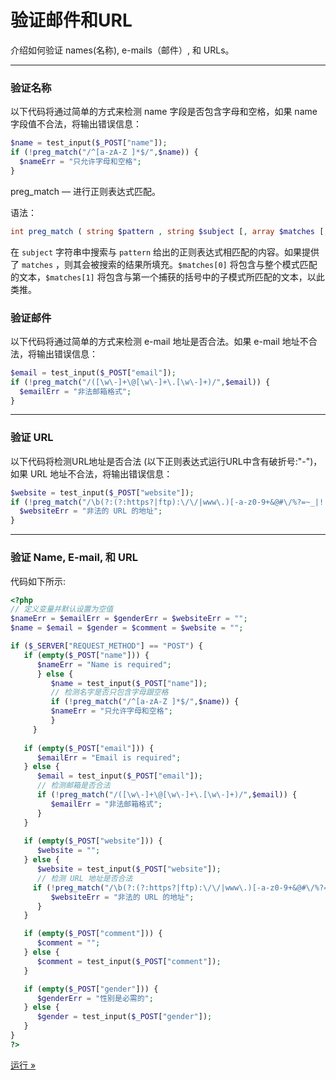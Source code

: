 # 验证邮件和URL

介绍如何验证 names(名称), e-mails（邮件）, 和 URLs。

------

### 验证名称

以下代码将通过简单的方式来检测 name 字段是否包含字母和空格，如果 name 字段值不合法，将输出错误信息：

```php
$name = test_input($_POST["name"]);
if (!preg_match("/^[a-zA-Z ]*$/",$name)) {
  $nameErr = "只允许字母和空格"; 
}
```

preg_match — 进行正则表达式匹配。 

 语法： 

```php
int preg_match ( string $pattern , string $subject [, array $matches [, int $flags ]] )
```



在 `subject` 字符串中搜索与 `pattern` 给出的正则表达式相匹配的内容。如果提供了 `matches` ，则其会被搜索的结果所填充。`$matches[0]` 将包含与整个模式匹配的文本，`$matches[1]` 将包含与第一个捕获的括号中的子模式所匹配的文本，以此类推。

### 验证邮件

以下代码将通过简单的方式来检测 e-mail 地址是否合法。如果 e-mail 地址不合法，将输出错误信息：

```php
$email = test_input($_POST["email"]);
if (!preg_match("/([\w\-]+\@[\w\-]+\.[\w\-]+)/",$email)) {
  $emailErr = "非法邮箱格式"; 
}
```

------

### 验证 URL

以下代码将检测URL地址是否合法 (以下正则表达式运行URL中含有破折号:"-")， 如果 URL 地址不合法，将输出错误信息：

```php
$website = test_input($_POST["website"]);
if (!preg_match("/\b(?:(?:https?|ftp):\/\/|www\.)[-a-z0-9+&@#\/%?=~_|!:,.;]*[-a-z0-9+&@#\/%=~_|]/i",$website)) {
  $websiteErr = "非法的 URL 的地址"; 
}
```

------

### 验证 Name, E-mail, 和 URL

代码如下所示:

```php
<?php
// 定义变量并默认设置为空值
$nameErr = $emailErr = $genderErr = $websiteErr = "";
$name = $email = $gender = $comment = $website = "";

if ($_SERVER["REQUEST_METHOD"] == "POST") {
   if (empty($_POST["name"])) {
      $nameErr = "Name is required";
      } else {
         $name = test_input($_POST["name"]);
         // 检测名字是否只包含字母跟空格
         if (!preg_match("/^[a-zA-Z ]*$/",$name)) {
         $nameErr = "只允许字母和空格"; 
         }
     }
   
   if (empty($_POST["email"])) {
      $emailErr = "Email is required";
   } else {
      $email = test_input($_POST["email"]);
      // 检测邮箱是否合法
      if (!preg_match("/([\w\-]+\@[\w\-]+\.[\w\-]+)/",$email)) {
         $emailErr = "非法邮箱格式"; 
      }
   }
     
   if (empty($_POST["website"])) {
      $website = "";
   } else {
      $website = test_input($_POST["website"]);
      // 检测 URL 地址是否合法
     if (!preg_match("/\b(?:(?:https?|ftp):\/\/|www\.)[-a-z0-9+&@#\/%?=~_|!:,.;]*[-a-z0-9+&@#\/%=~_|]/i",$website)) {
         $websiteErr = "非法的 URL 的地址"; 
      }
   }

   if (empty($_POST["comment"])) {
      $comment = "";
   } else {
      $comment = test_input($_POST["comment"]);
   }

   if (empty($_POST["gender"])) {
      $genderErr = "性别是必需的";
   } else {
      $gender = test_input($_POST["gender"]);
   }
}
?>
```

[运行 »](http://www.runoob.com/try/showphp.php?filename=demo_form_validation_special)

 